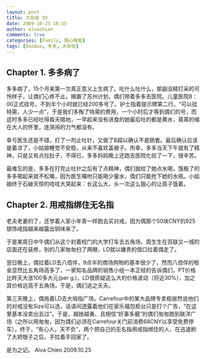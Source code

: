 ```yaml
---
layout: post
title: 大杂烩 IV
date: 2009-10-25 16:55
author: alvachien
comments: true
categories: [Family, 随心随笔]
tags: [Duoduo, 多多, 大杂烩]
---
```


## Chapter 1. 多多病了

多多病了，15个月来第一次真正意义上生病了。吃什么吐什么，那副没精打采的可怜样子，让偶们心疼不止。搁置了苏州计划，偶们带着多多去医院。儿童医院8：00正式挂号，不到半个小时就已经200多号了。护士指着提示牌第二行，“可以挂特需，人少一点”，于是我们多掏了特需的费用，一个小时后才等到偶们的号，而这时多多已经吐得昏天暗地，一早起来没有进食的她最后吐的都是黄水，蔫蔫的缩在大人的怀里，连哭闹的力气都没有。

幸亏医生还是不错，打了一剂止吐针，又做了B超以确认不是肠套。最后确认应该是着凉了，小姑娘睡觉不安稳，从来不喜欢盖被子。所幸，多多当天下午就有了精神，只是又有点拉肚子，不得已，多多妈妈晚上还跑去医院化验了一下，很辛苦。

最难忘的是，多多在打完止吐针之后有了点精神，偶们就给了她点水喝，饿极了的多多喝起来就不松嘴，因为医生嘱咐只能喝少量水，偶们只能抢下她的水瓶，小姑娘终于石破天惊的哇哇大哭起来：长这么大，头一次这么狠心的让孩子饿着。


## Chapter 2. 用戒指绑住无名指

老夫老妻的了，还学着人家小年青一样跑去买对戒，因为偶那个50块CNY的925银饰戒指越来越露出铜味来了。

于是某周日中午偶们从这个封着校门的大学打车去五角场，周生生在百联又一城的店面还在装修，别的几家匆匆扫了两眼，LD就以嫌贵的借口拉着偶走了。

翌日晚上，偶拉着LD去八佰伴，9点半的商场购物的基本很少了，然而八佰伴的租金显然比五角场高多了，一家知名品牌的销售小组一本正经的告诉偶们，PT价格比昨天大涨100多大元(per g.)，LD很质疑这么大的价格波动（将近30%），加之其价格远高于五角场，于是，偶们逃之夭夭。

第三天晚上，偶拖着LD去大拇指广场，Carrefour中的某大品牌专卖柜居然说他们的对戒没有Size可以选，话语间透露着他们在家乐福包柜台只是打个广告，“在这里基本没卖出去过”。于是，越挫越勇、且相信“好事多磨”的偶们匆匆跑到联洋广场（之所以用匆匆，因为偶们必须在Carrefour关门前消费68CNY以享受免费停车），终于，“有心人，天不负”，两个把自己的无名指用戒指绑住的人，在迅速刷了大把银子之后，手拉着手回家了。


是为之记。
Alva Chien
2009.10.25
